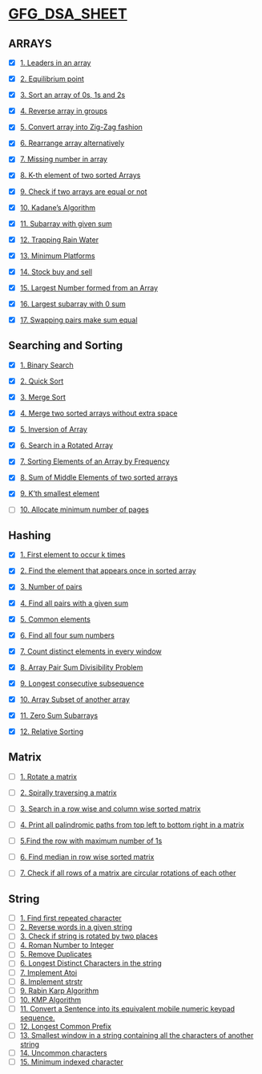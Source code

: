 # [GFG_DSA_SHEET](https://www.geeksforgeeks.org/sde-sheet-a-complete-guide-for-sde-preparation/)

## ARRAYS

- [x] [1. Leaders in an array](https://practice.geeksforgeeks.org/problems/leaders-in-an-array/0)
- [x] [2. Equilibrium point ](https://practice.geeksforgeeks.org/problems/equilibrium-point/0)
- [x] [3. Sort an array of 0s, 1s and 2s ](https://practice.geeksforgeeks.org/problems/sort-an-array-of-0s-1s-and-2s/0)
- [x] [4. Reverse array in groups](https://practice.geeksforgeeks.org/problems/reverse-array-in-groups/0)
- [x] [5. Convert array into Zig-Zag fashion ](https://practice.geeksforgeeks.org/problems/convert-array-into-zig-zag-fashion/0)
- [x] [6. Rearrange array alternatively ](https://practice.geeksforgeeks.org/problems/-rearrange-array-alternately/0/)
- [x] [7. Missing number in array](https://practice.geeksforgeeks.org/problems/missing-number-in-array/0)
- [x] [8. K-th element of two sorted Arrays ](https://practice.geeksforgeeks.org/problems/k-th-element-of-two-sorted-array/0)
- [x] [9. Check if two arrays are equal or not ](https://practice.geeksforgeeks.org/problems/check-if-two-arrays-are-equal-or-not/0)
- [x] [10. Kadane’s Algorithm ](https://practice.geeksforgeeks.org/problems/kadanes-algorithm/0)
- [x] [11. Subarray with given sum](https://practice.geeksforgeeks.org/problems/subarray-with-given-sum/0)
- [x] [12. Trapping Rain Water](https://practice.geeksforgeeks.org/problems/trapping-rain-water/0)
- [x] [13. Minimum Platforms](https://practice.geeksforgeeks.org/problems/minimum-platforms/0)
- [x] [14. Stock buy and sell](https://practice.geeksforgeeks.org/problems/stock-buy-and-sell/0)
- [x] [15. Largest Number formed from an Array ](https://practice.geeksforgeeks.org/problems/largest-number-formed-from-an-array/0)
- [x] [16. Largest subarray with 0 sum ](https://practice.geeksforgeeks.org/problems/largest-subarray-with-0-sum/1)
- [x] [17. Swapping pairs make sum equal](https://practice.geeksforgeeks.org/problems/swapping-pairs-make-sum-equal/0)


## Searching and Sorting

- [x] [1. Binary Search](https://practice.geeksforgeeks.org/problems/binary-search/1)
- [x] [2. Quick Sort ](https://practice.geeksforgeeks.org/problems/quick-sort/1)
- [x] [3. Merge Sort ](https://practice.geeksforgeeks.org/problems/merge-sort/1)
- [x] [4. Merge two sorted arrays without extra space](https://practice.geeksforgeeks.org/problems/merge-two-sorted-arrays/0/)
- [x] [5. Inversion of Array ](https://practice.geeksforgeeks.org/problems/inversion-of-array/0/)
- [x] [6. Search in a Rotated Array ](https://practice.geeksforgeeks.org/problems/search-in-a-rotated-array/0)
- [x] [7. Sorting Elements of an Array by Frequency ](https://practice.geeksforgeeks.org/problems/sorting-elements-of-an-array-by-frequency/0)
- [x] [8. Sum of Middle Elements of two sorted arrays ](https://practice.geeksforgeeks.org/problems/sum-of-middle-elements-of-two-sorted-arrays/0)
- [x] [9. K’th smallest element ](https://practice.geeksforgeeks.org/problems/kth-smallest-element/0)
- [ ] [10. Allocate minimum number of pages ](https://practice.geeksforgeeks.org/problems/allocate-minimum-number-of-pages0937/1/)


## Hashing

- [x] [1. First element to occur k times](https://practice.geeksforgeeks.org/problems/first-element-to-occur-k-times/0)
- [x] [2. Find the element that appears once in sorted array ](https://practice.geeksforgeeks.org/problems/find-the-element-that-appears-once-in-sorted-array/0)
- [x] [3. Number of pairs ](https://practice.geeksforgeeks.org/problems/number-of-pairs/0/)
- [x] [4. Find all pairs with a given sum](https://practice.geeksforgeeks.org/problems/find-all-pairs-whose-sum-is-x/0)
- [x] [5. Common elements ](https://practice.geeksforgeeks.org/problems/common-elements/0)
- [x] [6. Find all four sum numbers ](https://practice.geeksforgeeks.org/problems/find-all-four-sum-numbers/0)
- [x] [7. Count distinct elements in every window ](https://practice.geeksforgeeks.org/problems/count-distinct-elements-in-every-window/1)
- [x] [8. Array Pair Sum Divisibility Problem](https://practice.geeksforgeeks.org/problems/array-pair-sum-divisibility-problem/0)
- [x] [9. Longest consecutive subsequence ](https://practice.geeksforgeeks.org/problems/longest-consecutive-subsequence/0)
- [x] [10. Array Subset of another array ](https://practice.geeksforgeeks.org/problems/array-subset-of-another-array/0)
- [x] [11. Zero Sum Subarrays ](https://practice.geeksforgeeks.org/problems/zero-sum-subarrays/0)
- [x] [12. Relative Sorting ](https://practice.geeksforgeeks.org/problems/relative-sorting/0)


## Matrix

- [ ] [1. Rotate a matrix](https://practice.geeksforgeeks.org/problems/rotate-matrix-elements-clockwise2336/1)
- [ ] [2. Spirally traversing a matrix](https://practice.geeksforgeeks.org/problems/spirally-traversing-a-matrix-1587115621/1/)
- [ ] [3. Search in a row wise and column wise sorted matrix](https://practice.geeksforgeeks.org/problems/search-in-a-matrix-1587115621/1/)
- [ ] [4. Print all palindromic paths from top left to bottom right in a matrix](https://www.geeksforgeeks.org/print-palindromic-paths-top-left-bottom-right-matrix/)
- [ ] [5.Find the row with maximum number of 1s](https://practice.geeksforgeeks.org/problems/maximum-no-of-1s-row3027/1/)
- [ ] [6. Find median in row wise sorted matrix](https://practice.geeksforgeeks.org/problems/median-in-a-row-wise-sorted-matrix1527/1/)
- [ ] [7. Check if all rows of a matrix are circular rotations of each other](https://www.geeksforgeeks.org/check-rows-matrix-circular-rotations/)


## String

- [ ] [1. Find first repeated character](https://practice.geeksforgeeks.org/problems/find-first-repeated-character/0)
- [ ] [2. Reverse words in a given string](https://practice.geeksforgeeks.org/problems/reverse-words-in-a-given-string/0)
- [ ] [3. Check if string is rotated by two places](https://practice.geeksforgeeks.org/problems/check-if-string-is-rotated-by-two-places/0)
- [ ] [4. Roman Number to Integer](https://practice.geeksforgeeks.org/problems/roman-number-to-integer/0)
- [ ] [5. Remove Duplicates](https://practice.geeksforgeeks.org/problems/remove-duplicates/0)
- [ ] [6. Longest Distinct Characters in the string](https://practice.geeksforgeeks.org/problems/implement-atoi/1)
- [ ] [7. Implement Atoi](https://practice.geeksforgeeks.org/problems/implement-atoi/1)
- [ ] [8. Implement strstr](https://practice.geeksforgeeks.org/problems/implement-strstr/1)
- [ ] [9. Rabin Karp Algorithm](https://practice.geeksforgeeks.org/problems/31272eef104840f7430ad9fd1d43b434a4b9596b/1/)
- [ ] [10. KMP Algorithm](https://practice.geeksforgeeks.org/problems/longest-prefix-suffix2527/1)
- [ ] [11. Convert a Sentence into its equivalent mobile numeric keypad sequence.](https://practice.geeksforgeeks.org/problems/convert-a-sentence-into-its-equivalent-mobile-numeric-keypad-sequence/0)
- [ ] [12. Longest Common Prefix](https://practice.geeksforgeeks.org/problems/longest-common-prefix-in-an-array/0)
- [ ] [13. Smallest window in a string containing all the characters of another string](https://practice.geeksforgeeks.org/problems/smallest-window-in-a-string-containing-all-the-characters-of-another-string/0)
- [ ] [14. Uncommon characters](https://practice.geeksforgeeks.org/problems/uncommon-characters/0)
- [ ] [15. Minimum indexed character](https://practice.geeksforgeeks.org/problems/minimum-indexed-character/0)
